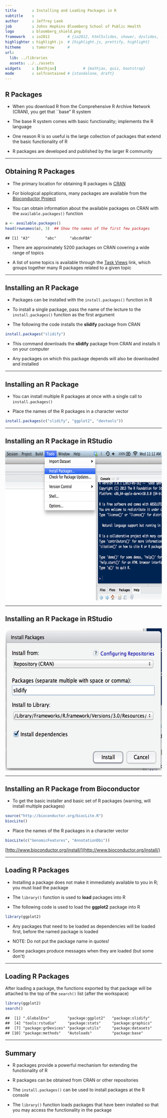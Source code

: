 ```yaml
---
title       : Installing and Loading Packages in R
subtitle    : 
author      : Jeffrey Leek
job         : Johns Hopkins Bloomberg School of Public Health
logo        : bloomberg_shield.png
framework   : io2012        # {io2012, html5slides, shower, dzslides, ...}
highlighter : highlight.js  # {highlight.js, prettify, highlight}
hitheme     : tomorrow      # 
url:
  lib: ../libraries
  assets: ../../assets
widgets     : [mathjax]            # {mathjax, quiz, bootstrap}
mode        : selfcontained # {standalone, draft}
---
```


## R Packages

- When you download R from the Comprehensive R Archive Network (CRAN),
  you get that ``base" R system

- The base R system comes with basic functionality; implements the R language

- One reason R is so useful is the large collection of packages that
  extend the basic functionality of R

- R packages are developed and published by the larger R community

--- 

## Obtaining R Packages

- The primary location for obtaining R packages is
  [CRAN](http://cran.r-project.org)

- For biological applications, many packages are available from the
  [Bioconductor Project](http://bioconductor.org)

- You can obtain information about the available packages on CRAN with
  the `available.packages()` function


```r
a <- available.packages()
head(rownames(a), 3)  ## Show the names of the first few packages
```

```
## [1] "A3"       "abc"      "abcdeFBA"
```





- There are approximately 5200 packages on CRAN covering a wide range of topics

- A list of some topics is available through the [Task
  Views](http://cran.r-project.org/web/views/) link, which groups
  together many R packages related to a given topic

---

## Installing an R Package

- Packages can be installed with the `install.packages()`
  function in R

- To install a single package, pass the name of the lecture to the
  `install.packages()` function as the first argument

- The following the code installs the **slidify** package from CRAN


```r
install.packages("slidify")
```


- This command downloads the **slidify** package from CRAN and
  installs it on your computer

- Any packages on which this package depends will also be downloaded
  and installed

---

## Installing an R Package

- You can install multiple R packages at once with a single call to
  `install.packages()`

- Place the names of the R packages in a character vector


```r
install.packages(c("slidify", "ggplot2", "devtools"))
```


---

## Installing an R Package in RStudio

<img src="../../assets/img/InstallLoadRPkgs/InstallPackageRStudio1crop.png" alt="Open the 'Tools' Menu" height=481 width=734>

--- 

## Installing an R Package in RStudio

<img src="../../assets/img/InstallLoadRPkgs/InstallPackageRStudio2.png" alt="Enter Package Name" height=456 width=586>


--- 

## Installing an R Package from Bioconductor

- To get the basic installer and basic set of R packages (warning, will install multiple packages)


```r
source("http://bioconductor.org/biocLite.R")
biocLite()
```


- Place the names of the R packages in a character vector


```r
biocLite(c("GenomicFeatures", "AnnotationDbi"))
```


[http://www.bioconductor.org/install/](http://www.bioconductor.org/install/)

---

## Loading R Packages

- Installing a package does not make it immediately available to you
  in R; you must load the package

- The `library()` function is used to **load** packages into R

- The following code is used to load the **ggplot2** package into R


```r
library(ggplot2)
```


- Any packages that need to be loaded as dependencies will be loaded
  first, before the named package is loaded

- NOTE: Do not put the package name in quotes!

- Some packages produce messages when they are loaded (but some don't)

---

## Loading R Packages

After loading a package, the functions exported by that package will
be attached to the top of the `search()` list (after the workspace)


```r
library(ggplot2)
search()
```

```
##  [1] ".GlobalEnv"        "package:ggplot2"   "package:slidify"  
##  [4] "tools:rstudio"     "package:stats"     "package:graphics" 
##  [7] "package:grDevices" "package:utils"     "package:datasets" 
## [10] "package:methods"   "Autoloads"         "package:base"
```


---

## Summary

- R packages provide a powerful mechanism for extending the
  functionality of R

- R packages can be obtained from CRAN or other repositories

- The `install.packages()` can be used to install packages at the R
  console

- The `library()` function loads packages that have been installed so
  that you may access the functionality in the package
